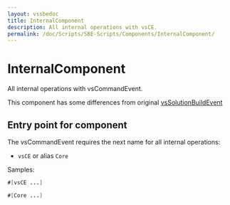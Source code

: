 ```yaml
---
layout: vssbedoc
title: InternalComponent
description: All internal operations with vsCE.
permalink: /doc/Scripts/SBE-Scripts/Components/InternalComponent/
---
```


# InternalComponent

All internal operations with vsCommandEvent.

This component has some differences from original [vsSolutionBuildEvent](http://vssbe.r-eg.net/doc/Scripts/SBE-Scripts/Components/InternalComponent/)

## Entry point for component

The vsCommandEvent requires the next name for all internal operations:

* `vsCE` or alias `Core`

Samples:

```java
#[vsCE ...]
```

```java
#[Core ...]
```